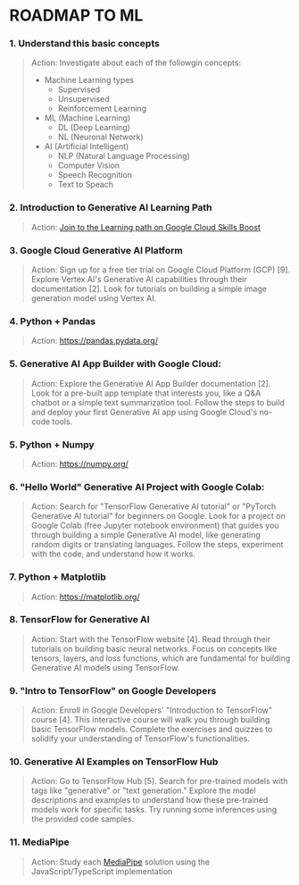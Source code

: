 # ROADMAP TO ML

### 1. Understand this basic concepts
> Action: Investigate about each of the followgin concepts:
> - Machine Learning types
>    - Supervised
>    - Unsupervised
>    - Reinforcement Learning
> - ML (Machine Learning)
>    - DL (Deep Learning)
>    - NL (Neuronal Network)
> - AI (Artificial Intelligent)
>    - NLP (Natural Language Processing)
>    - Computer Vision
>    - Speech Recognition
>    - Text to Speach

### 2. Introduction to Generative AI Learning Path
> Action: [Join to the Learning path on Google Cloud Skills Boost](https://www.cloudskillsboost.google/paths/118)

### 3. Google Cloud Generative AI Platform
> Action: Sign up for a free tier trial on Google Cloud Platform (GCP) [9]. Explore Vertex AI's Generative AI capabilities through their documentation [2]. Look for tutorials on building a simple image generation model using Vertex AI.

### 4. Python + Pandas
> Action: https://pandas.pydata.org/

### 5.  Generative AI App Builder with Google Cloud:
> Action: Explore the Generative AI App Builder documentation [2]. Look for a pre-built app template that interests you, like a Q&A chatbot or a simple text summarization tool. Follow the steps to build and deploy your first Generative AI app using Google Cloud's no-code tools.

### 5. Python + Numpy
> Action:  https://numpy.org/

### 6. "Hello World" Generative AI Project with Google Colab:
> Action: Search for "TensorFlow Generative AI tutorial" or "PyTorch Generative AI tutorial" for beginners on Google. Look for a project on Google Colab (free Jupyter notebook environment) that guides you through building a simple Generative AI model, like generating random digits or translating languages. Follow the steps, experiment with the code, and understand how it works.

### 7. Python + Matplotlib
> Action: https://matplotlib.org/

### 8. TensorFlow for Generative AI
> Action: Start with the TensorFlow website [4]. Read through their tutorials on building basic neural networks. Focus on concepts like tensors, layers, and loss functions, which are fundamental for building Generative AI models using TensorFlow.

### 9. "Intro to TensorFlow" on Google Developers
> Action: Enroll in Google Developers' "Introduction to TensorFlow" course [4]. This interactive course will walk you through building basic TensorFlow models. Complete the exercises and quizzes to solidify your understanding of TensorFlow's functionalities.

### 10. Generative AI Examples on TensorFlow Hub
> Action: Go to TensorFlow Hub [5]. Search for pre-trained models with tags like "generative" or "text generation." Explore the model descriptions and examples to understand how these pre-trained models work for specific tasks. Try running some inferences using the provided code samples.

### 11. MediaPipe
> Action: Study each [MediaPipe](https://developers.google.com/mediapipe) solution using the JavaScript/TypeScript implementation